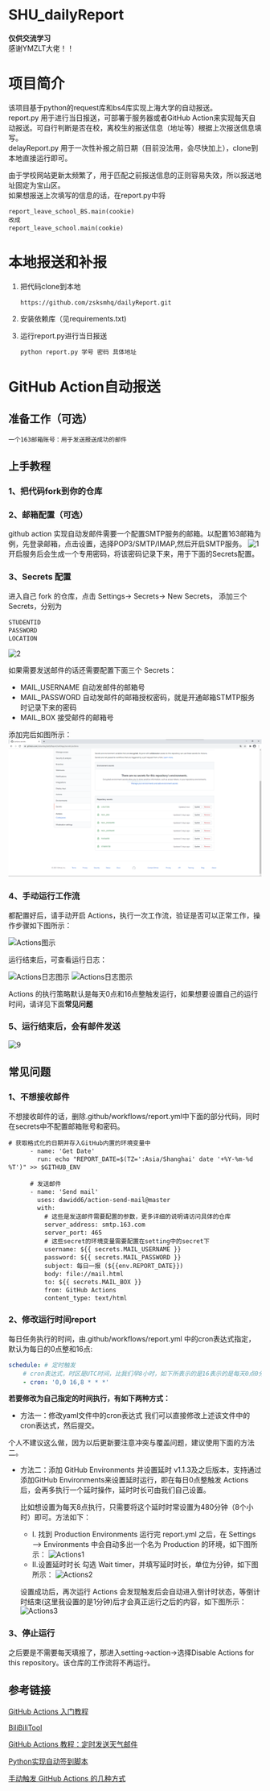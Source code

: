 # SHU_dailyReport
**仅供交流学习**  
感谢YMZLT大佬！！
# 项目简介
  
  该项目基于python的request库和bs4库实现上海大学的自动报送。  
  report.py 用于进行当日报送，可部署于服务器或者GitHub Action来实现每天自动报送。可自行判断是否在校，离校生的报送信息（地址等）根据上次报送信息填写。  
  delayReport.py 用于一次性补报之前日期（目前没法用，会尽快加上），clone到本地直接运行即可。
  
  由于学校网站更新太频繁了，用于匹配之前报送信息的正则容易失效，所以报送地址固定为宝山区。  
  如果想报送上次填写的信息的话，在report.py中将
   ```
   report_leave_school_BS.main(cookie)
   改成
   report_leave_school.main(cookie)
 ```
# 本地报送和补报

1. 把代码clone到本地

   ```
   https://github.com/zsksmhq/dailyReport.git
   ```
2. 安装依赖库（见requirements.txt)
3. 运行report.py进行当日报送
   ```python
   python report.py 学号 密码 具体地址
   ```

# GitHub Action自动报送

## 准备工作（可选）

    一个163邮箱账号：用于发送报送成功的邮件

##	上手教程

### 1、把代码fork到你的仓库

### 2、邮箱配置（可选）

  github action 实现自动发邮件需要一个配置SMTP服务的邮箱。以配置163邮箱为例，先登录邮箱，点击设置，选择POP3/SMTP/IMAP,然后开启SMTP服务。
 ![1](images/1.png)
  开启服务后会生成一个专用密码，将该密码记录下来，用于下面的Secrets配置。

### 3、Secrets 配置
进入自己 fork 的仓库，点击 Settings-> Secrets-> New Secrets， 添加三个 Secrets，分别为
```
STUDENTID
PASSWORD
LOCATION
```
![2](./images/2.png)

如果需要发送邮件的话还需要配置下面三个 Secrets：

  - MAIL_USERNAME 自动发邮件的邮箱号
  - MAIL_PASSWORD 自动发邮件的邮箱授权密码，就是开通邮箱STMTP服务时记录下来的密码
  - MAIL_BOX 接受邮件的邮箱号

添加完后如图所示：
![Actions图示](./images/10.png)
### 4、手动运行工作流
都配置好后，请手动开启 Actions，执行一次工作流，验证是否可以正常工作，操作步骤如下图所示：

![Actions图示](./images/3.png)

运行结束后，可查看运行日志：

![Actions日志图示](./images/4.png)
![Actions日志图示](./images/5.png)

Actions 的执行策略默认是每天0点和16点整触发运行，如果想要设置自己的运行时间，请详见下面**常见问题**

### 5、运行结束后，会有邮件发送
![9](images/9.png)

## 常见问题

### 1、不想接收邮件

不想接收邮件的话，删除.github/workflows/report.yml中下面的部分代码，同时在secrets中不配置邮箱账号和密码。
```
# 获取格式化的日期并存入GitHub内置的环境变量中
      - name: 'Get Date'
        run: echo "REPORT_DATE=$(TZ=':Asia/Shanghai' date '+%Y-%m-%d %T')" >> $GITHUB_ENV
      
      # 发送邮件
      - name: 'Send mail'
        uses: dawidd6/action-send-mail@master
        with:
          # 这些是发送邮件需要配置的参数，更多详细的说明请访问具体的仓库
          server_address: smtp.163.com
          server_port: 465
          # 这些secret的环境变量需要配置在setting中的secret下
          username: ${{ secrets.MAIL_USERNAME }}
          password: ${{ secrets.MAIL_PASSWORD }}
          subject: 每日一报 (${{env.REPORT_DATE}})
          body: file://mail.html
          to: ${{ secrets.MAIL_BOX }}
          from: GitHub Actions
          content_type: text/html
```
### 2、修改运行时间report
每日任务执行的时间，由.github/workflows/report.yml 中的cron表达式指定，默认为每日的0点整和16点:

```yml
schedule: # 定时触发
    # cron表达式，时区是UTC时间，比我们早8小时，如下所表示的是16表示的是每天0点0分
    - cron: '0,0 16,8 * * *'
```

**若要修改为自己指定的时间执行，有如下两种方式：**

- 方法一：修改yaml文件中的cron表达式
  我们可以直接修改上述该文件中的cron表达式，然后提交。

个人不建议这么做，因为以后更新要注意冲突与覆盖问题，建议使用下面的方法二。

- 方法二：添加 GitHub Environments 并设置延时
  v1.1.3及之后版本，支持通过添加GitHub Environments来设置延时运行，即在每日0点整触发 Actions 后，会再多执行一个延时操作，延时时长可由我们自己设置。

  比如想设置为每天8点执行，只需要将这个延时时常设置为480分钟（8个小时）即可。方法如下：

  - Ⅰ. 找到 Production Environments
    		运行完 report.yml 之后，在 Settings ——> Environments 中会自动多出一个名为 Production 的环境，如下图所示：
    ![Actions1](./images/6.png)
  - Ⅱ.设置延时时长
    勾选 Wait timer，并填写延时时长，单位为分钟，如下图所示：
    ![Actions2](./images/7.png)

  设置成功后，再次运行 Actions 会发现触发后会自动进入倒计时状态，等倒计时结束(这里我设置的是1分钟)后才会真正运行之后的内容，如下图所示：
  ![Actions3](./images/8.png)

### 3、停止运行

之后要是不需要每天填报了，那进入setting->action->选择Disable Actions for this repository。该仓库的工作流将不再运行。

## 参考链接

[GitHub Actions 入门教程](http://www.ruanyifeng.com/blog/2019/09/getting-started-with-github-actions.html)

[BiliBiliTool](https://github.com/RayWangQvQ/BiliBiliTool)

[GitHub Actions 教程：定时发送天气邮件](http://www.ruanyifeng.com/blog/2019/12/github_actions.html)

[Python实现自动签到脚本](https://blog.csdn.net/ydydyd00/article/details/80882183)

[手动触发 GitHub Actions 的几种方式](https://p3terx.com/archives/github-actions-manual-trigger.html)



